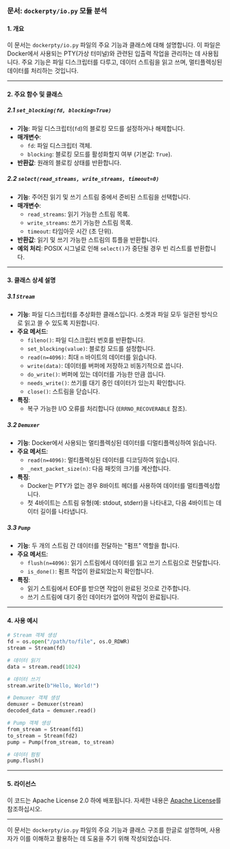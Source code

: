 ### 문서: `dockerpty/io.py` 모듈 분석

#### 1. 개요
이 문서는 `dockerpty/io.py` 파일의 주요 기능과 클래스에 대해 설명합니다. 이 파일은 Docker에서 사용되는 PTY(가상 터미널)와 관련된 입출력 작업을 관리하는 데 사용됩니다. 주요 기능은 파일 디스크립터를 다루고, 데이터 스트림을 읽고 쓰며, 멀티플렉싱된 데이터를 처리하는 것입니다.

---

#### 2. 주요 함수 및 클래스

##### 2.1 `set_blocking(fd, blocking=True)`
- **기능**: 파일 디스크립터(`fd`)의 블로킹 모드를 설정하거나 해제합니다.
- **매개변수**:
  - `fd`: 파일 디스크립터 객체.
  - `blocking`: 블로킹 모드를 활성화할지 여부 (기본값: `True`).
- **반환값**: 원래의 블로킹 상태를 반환합니다.

##### 2.2 `select(read_streams, write_streams, timeout=0)`
- **기능**: 주어진 읽기 및 쓰기 스트림 중에서 준비된 스트림을 선택합니다.
- **매개변수**:
  - `read_streams`: 읽기 가능한 스트림 목록.
  - `write_streams`: 쓰기 가능한 스트림 목록.
  - `timeout`: 타임아웃 시간 (초 단위).
- **반환값**: 읽기 및 쓰기 가능한 스트림의 튜플을 반환합니다.
- **예외 처리**: POSIX 시그널로 인해 `select()`가 중단될 경우 빈 리스트를 반환합니다.

---

#### 3. 클래스 상세 설명

##### 3.1 `Stream`
- **기능**: 파일 디스크립터를 추상화한 클래스입니다. 소켓과 파일 모두 일관된 방식으로 읽고 쓸 수 있도록 지원합니다.
- **주요 메서드**:
  - `fileno()`: 파일 디스크립터 번호를 반환합니다.
  - `set_blocking(value)`: 블로킹 모드를 설정합니다.
  - `read(n=4096)`: 최대 `n` 바이트의 데이터를 읽습니다.
  - `write(data)`: 데이터를 버퍼에 저장하고 비동기적으로 씁니다.
  - `do_write()`: 버퍼에 있는 데이터를 가능한 만큼 씁니다.
  - `needs_write()`: 쓰기를 대기 중인 데이터가 있는지 확인합니다.
  - `close()`: 스트림을 닫습니다.
- **특징**:
  - 복구 가능한 I/O 오류를 처리합니다 (`ERRNO_RECOVERABLE` 참조).

##### 3.2 `Demuxer`
- **기능**: Docker에서 사용되는 멀티플렉싱된 데이터를 디멀티플렉싱하여 읽습니다.
- **주요 메서드**:
  - `read(n=4096)`: 멀티플렉싱된 데이터를 디코딩하여 읽습니다.
  - `_next_packet_size(n)`: 다음 패킷의 크기를 계산합니다.
- **특징**:
  - Docker는 PTY가 없는 경우 8바이트 헤더를 사용하여 데이터를 멀티플렉싱합니다.
  - 첫 4바이트는 스트림 유형(예: stdout, stderr)을 나타내고, 다음 4바이트는 데이터 길이를 나타냅니다.

##### 3.3 `Pump`
- **기능**: 두 개의 스트림 간 데이터를 전달하는 "펌프" 역할을 합니다.
- **주요 메서드**:
  - `flush(n=4096)`: 읽기 스트림에서 데이터를 읽고 쓰기 스트림으로 전달합니다.
  - `is_done()`: 펌프 작업이 완료되었는지 확인합니다.
- **특징**:
  - 읽기 스트림에서 EOF를 받으면 작업이 완료된 것으로 간주합니다.
  - 쓰기 스트림에 대기 중인 데이터가 없어야 작업이 완료됩니다.

---

#### 4. 사용 예시

```python
# Stream 객체 생성
fd = os.open("/path/to/file", os.O_RDWR)
stream = Stream(fd)

# 데이터 읽기
data = stream.read(1024)

# 데이터 쓰기
stream.write(b"Hello, World!")

# Demuxer 객체 생성
demuxer = Demuxer(stream)
decoded_data = demuxer.read()

# Pump 객체 생성
from_stream = Stream(fd1)
to_stream = Stream(fd2)
pump = Pump(from_stream, to_stream)

# 데이터 펌핑
pump.flush()
```

---

#### 5. 라이선스
이 코드는 Apache License 2.0 하에 배포됩니다. 자세한 내용은 [Apache License](http://www.apache.org/licenses/LICENSE-2.0)를 참조하십시오.

---

이 문서는 `dockerpty/io.py` 파일의 주요 기능과 클래스 구조를 한글로 설명하며, 사용자가 이를 이해하고 활용하는 데 도움을 주기 위해 작성되었습니다.